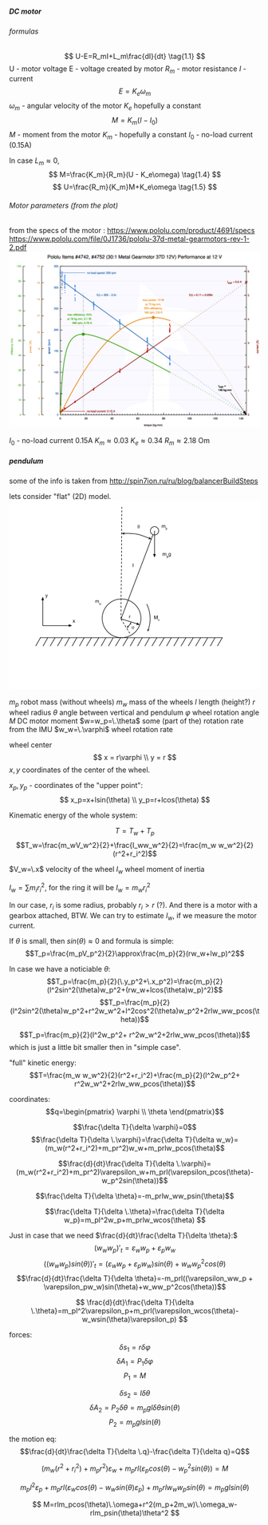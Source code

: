 
##### DC motor
###### formulas

$$ 
U-E=R_mI+L_m\frac{dI}{dt}
\tag{1.1}
$$
U - motor voltage
E - voltage created by motor
$R_m$ - motor resistance
$I$ - current
$$
E=K_e\omega_m
\tag{1.2}
$$
$\omega_m$ - angular velocity of the motor
$K_e$ hopefully a constant
$$
M=K_m(I-I_0)
\tag{1.3}
$$
$M$ - moment from the motor
$K_m$ - hopefully a constant
$I_0$ - no-load current (0.15A)

In case $L_m\approx0$, 
$$
M=\frac{K_m}{R_m}(U - K_e\omega)
\tag{1.4}
$$
$$
U=\frac{R_m}{K_m}M+K_e\omega
\tag{1.5}
$$

###### Motor parameters (from the plot)

from the specs of the motor : https://www.pololu.com/product/4691/specs
https://www.pololu.com/file/0J1736/pololu-37d-metal-gearmotors-rev-1-2.pdf
![](pic/motor.png)


$I_0$ - no-load current 0.15A
$K_m\approx0.03$
$K_e\approx0.34$
$R_m\approx2.18$ Om



##### pendulum
some of the info is taken from http://spin7ion.ru/ru/blog/balancerBuildSteps

lets consider "flat" (2D) model.
![](pic/wheele.png)

$m_p$ robot mass (without wheels)
$m_w$ mass of the wheels
$l$ length (height?) 
$r$ wheel radius
$\theta$ angle between vertical and pendulum
$\varphi$ wheel rotation angle
$M$ DC motor moment
$w=w_p=\.\theta$ some (part of the) rotation rate from the IMU
$w_w=\.\varphi$ wheel rotation rate


wheel center
$$ x = r\varphi \\ y = r $$
$x, y$ coordinates of the center of the wheel.


$x_p, y_p$ - coordinates of the "upper point":
$$  x_p=x+lsin(\theta) \\ y_p=r+lcos(\theta) $$

Kinematic energy of the whole system:

$$T=T_w+T_p$$
$$T_w=\frac{m_wV_w^2}{2}+\frac{I_ww_w^2}{2}=\frac{m_w w_w^2}{2}(r^2+r_i^2)$$

$V_w=\.x$  velocity of the wheel
$I_w$ wheel moment of inertia

$I_w=\sum m_ir_i^2$, for the ring it will be $I_w=m_wr_i^2$

In our case, $r_i$ is some radius, probably $r_i > r$ (?). And there is a motor with a gearbox attached, BTW. We can try to estimate $I_w$, if we measure the motor current.

If $\theta$ is small, then $sin(\theta)\approx0$ and formula is simple:
$$T_p=\frac{m_pV_p^2}{2}\approx\frac{m_p}{2}(rw_w+lw_p)^2$$

In case we have a noticiable $\theta$:
$$T_p=\frac{m_p}{2}(\.y_p^2+\.x_p^2)=\frac{m_p}{2}(l^2sin^2(\theta)w_p^2+(rw_w+lcos(\theta)w_p)^2)$$
$$T_p=\frac{m_p}{2}(l^2sin^2(\theta)w_p^2+r^2w_w^2+l^2cos^2(\theta)w_p^2+2rlw_ww_pcos(\theta))$$

$$T_p=\frac{m_p}{2}(l^2w_p^2+  r^2w_w^2+2rlw_ww_pcos(\theta))$$
which is just a little bit smaller then in "simple case".

"full" kinetic energy:
$$T=\frac{m_w w_w^2}{2}(r^2+r_i^2)+\frac{m_p}{2}(l^2w_p^2+  r^2w_w^2+2rlw_ww_pcos(\theta))$$

coordinates:
$$q=\begin{pmatrix}  \varphi \\ \theta \end{pmatrix}$$

$$\frac{\delta T}{\delta  \varphi}=0$$
$$\frac{\delta T}{\delta \.\varphi}=\frac{\delta T}{\delta w_w}=(m_w(r^2+r_i^2)+m_pr^2)w_w+m_prlw_pcos(\theta)$$

$$\frac{d}{dt}\frac{\delta T}{\delta \.\varphi}=(m_w(r^2+r_i^2)+m_pr^2)\varepsilon_w+m_prl(\varepsilon_pcos(\theta)-w_p^2sin(\theta))$$

$$\frac{\delta T}{\delta \theta}=-m_prlw_ww_psin(\theta)$$

$$\frac{\delta T}{\delta \.\theta}=\frac{\delta T}{\delta w_p}=m_pl^2w_p+m_prlw_wcos(\theta)     $$

Just in case that we need $\frac{d}{dt}\frac{\delta T}{\delta \theta}:$
$$(w_ww_p)'_t=\varepsilon_ww_p + \varepsilon_pw_w$$
$$((w_ww_p)sin(\theta))'_t=(\varepsilon_ww_p + \varepsilon_pw_w)sin(\theta)+w_ww_p^2cos(\theta)$$
$$\frac{d}{dt}\frac{\delta T}{\delta \theta}=-m_prl((\varepsilon_ww_p + \varepsilon_pw_w)sin(\theta)+w_ww_p^2cos(\theta))$$

$$
\frac{d}{dt}\frac{\delta T}{\delta \.\theta}=m_pl^2\varepsilon_p+m_prl(\varepsilon_wcos(\theta)-w_wsin(\theta)\varepsilon_p)
$$

forces:
$$\delta s_1=r\delta \varphi$$
$$\delta A_1=P_1\delta \varphi$$
$$P_1=M$$

$$\delta s_2=l \delta \theta$$
$$\delta A_2=P_2\delta \theta=m_pgl\delta \theta sin(\theta)$$
$$P_2=m_pglsin(\theta)$$


the motion eq:
$$\frac{d}{dt}\frac{\delta T}{\delta \.q}-\frac{\delta T}{\delta q}=Q$$

$$(m_w(r^2+r_i^2)+m_pr^2)\varepsilon_w+m_prl(\varepsilon_pcos(\theta)-w_p^2sin(\theta))=M$$

$$m_pl^2\varepsilon_p+m_prl(\varepsilon_wcos(\theta)-w_wsin(\theta)\varepsilon_p)+m_prlw_ww_psin(\theta)=m_pglsin(\theta)$$



$$ M=rlm_pcos(\theta)\.\omega+r^2(m_p+2m_w)\.\omega_w-rlm_psin(\theta)\theta^2  $$





